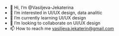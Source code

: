 - 👋 Hi, I’m @Vasiljeva-Jekaterina
- 👀 I’m interested in UI/UX design, data analitic
- 🌱 I’m currently learning UI/UX design
- 💞️ I’m looking to collaborate on UI/UX design
- 📫 How to reach me vasiljeva.jekaterin@gmail.com

<!---
Vasiljeva-Jekaterina/Vasiljeva-Jekaterina is a ✨ special ✨ repository because its `README.md` (this file) appears on your GitHub profile.
You can click the Preview link to take a look at your changes.
--->
